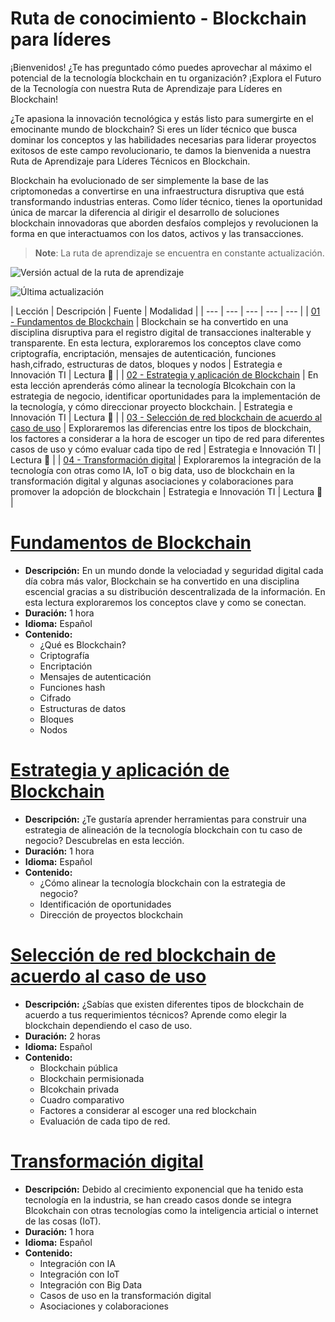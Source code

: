 # **Ruta de conocimiento - Blockchain para líderes**

¡Bienvenidos! ¿Te has preguntado cómo puedes aprovechar al máximo el potencial de la tecnología blockchain en tu organización? ¡Explora el Futuro de la Tecnología con nuestra Ruta de Aprendizaje para Líderes en Blockchain!

¿Te apasiona la innovación tecnológica y estás listo para sumergirte en el emocinante mundo de blockchain? Si eres un líder técnico que busca dominar los conceptos y las habilidades necesarias para liderar proyectos exitosos de este campo revolucionario, te damos la bienvenida a nuestra Ruta de Aprendizaje para Líderes Técnicos en Blockchain.

Blockchain ha evolucionado de ser simplemente la base de las criptomonedas a convertirse en una infraestructura disruptiva que está transformando industrias enteras. Como líder técnico, tienes la oportunidad única de marcar la diferencia al dirigir el desarrollo de soluciones blockchain innovadoras que aborden desfaíos complejos y revolucionen la forma en que interactuamos con los datos, activos y las transacciones.

> **Note**: La ruta de aprendizaje se encuentra en constante actualización.

![Versión actual de la ruta de aprendizaje](https://img.shields.io/github/manifest-json/v/Estrategia-e-innovacion-de-TI/Ruta_de_aprendizaje_Blockchain?color=orange&label=versi%C3%B3n%20actual&logo=version)

![Última actualización](https://img.shields.io/github/last-commit/Estrategia-e-innovacion-de-TI/Ruta_de_aprendizaje_Blockchain?label=%C3%9Altima%20actualizaci%C3%B3n)

| Lección | Descripción | Fuente | Modalidad |
| --- | --- | --- | --- | --- |
| [01 - Fundamentos de Blockchain](#01---fundamentos-de-blockchain) | Blockchain se ha convertido en una disciplina disruptiva para el registro digital de transacciones inalterable y transparente.  En esta lectura, exploraremos los conceptos clave como criptografía, encriptación, mensajes de autenticación, funciones hash,cifrado, estructuras de datos, bloques y nodos | Estrategia e Innovación TI | Lectura :page_facing_up: |
| [02 - Estrategia y aplicación de Blockchain](#estrategia-y-aplicación-de-blockchain) | En esta lección aprenderás cómo alinear la tecnología Blcokchain con la estrategia de negocio, identificar oportunidades para la implementación de la tecnología, y cómo direccionar proyecto blockchain. | Estrategia e Innovación TI | Lectura :page_facing_up: |
| [03 - Selección de red blockchain de acuerdo al caso de uso](#selección-de-red-blockchain-de-acuerdo-al-caso-de-uso) | Exploraremos las diferencias entre los tipos de blockchain, los factores a considerar a la hora de escoger un tipo de red para diferentes casos de uso y cómo evaluar cada tipo de red | Estrategia e Innovación TI | Lectura :page_facing_up: |
| [04 - Transformación digital](#transformación-digital) | Exploraremos la integración de la tecnología con otras como IA, IoT o big data, uso de blockchain en la transformación digital y algunas asociaciones y colaboraciones para promover la adopción de blockchain | Estrategia e Innovación TI | Lectura :page_facing_up: |

# **[Fundamentos de Blockchain](https://bancolombia.sharepoint.com/:p:/s/ArquitecturaEmpresarialEmergente/EeiExzcCH8xCqjoahp90t9sBZswTNIhoA9OTeO1o_Y7b5A?e=6LikA0)**
- **Descripción:** En un mundo donde la velociadad y seguridad digital cada día cobra más valor, Blockchain se ha convertido en una disciplina escencial gracias a su distribución descentralizada de la información. En esta lectura exploraremos los conceptos clave y como se conectan.
- **Duración:** 1 hora
- **Idioma:** Español
- **Contenido:**
    - ¿Qué es Blockchain?
    - Criptografía
    - Encriptación
    - Mensajes de autenticación
    - Funciones hash
    - Cifrado
    - Estructuras de datos
    - Bloques
    - Nodos

# **[Estrategia y aplicación de Blockchain]()**
- **Descripción:** ¿Te gustaría aprender herramientas para construir una estrategia de alineación de la tecnología blockchain con tu caso de negocio? Descubrelas en esta lección.
- **Duración:** 1 hora
- **Idioma:** Español
- **Contenido:**
    - ¿Cómo alinear la tecnología blockchain con la estrategia de negocio?
    - Identificación de oportunidades
    - Dirección de proyectos blockchain

# **[Selección de red blockchain de acuerdo al caso de uso]()**
- **Descripción:** ¿Sabías que existen diferentes tipos de blockchain de acuerdo a tus requerimientos técnicos? Aprende como elegir la blockchain dependiendo el caso de uso.
- **Duración:** 2 horas
- **Idioma:** Español
- **Contenido:**
    - Blockchain pública
    - Blockchain permisionada
    - Blcokchain privada
    - Cuadro comparativo
    - Factores a considerar al escoger una red blockchain
    - Evaluación de cada tipo de red.


# **[Transformación digital]()**
- **Descripción:** Debido al crecimiento exponencial que ha tenido esta tecnología en la industria, se han creado casos donde se integra Blcokchain con otras tecnologías como la inteligencia articial o internet de las cosas (IoT).
- **Duración:** 1 hora 
- **Idioma:** Español
- **Contenido:**
    - Integración con IA
    - Integración con IoT
    - Integración con Big Data
    - Casos de uso en la transformación digital
    - Asociaciones y colaboraciones

